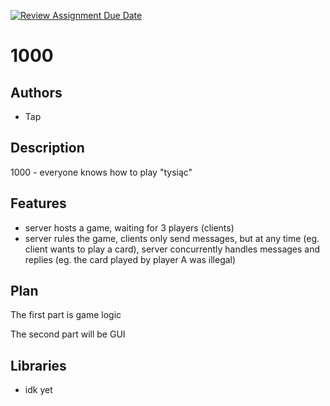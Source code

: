 [![Review Assignment Due Date](https://classroom.github.com/assets/deadline-readme-button-22041afd0340ce965d47ae6ef1cefeee28c7c493a6346c4f15d667ab976d596c.svg)](https://classroom.github.com/a/M0kyOMLZ)
# 1000

## Authors
- Tap

## Description
1000 - everyone knows how to play "tysiąc"

## Features
- server hosts a game, waiting for 3 players (clients)
- server rules the game, clients only send messages, but at any time (eg. client wants to play a card), server concurrently handles messages and replies (eg. the card played by player A was illegal)

## Plan
The first part is game logic

The second part will be GUI

## Libraries
- idk yet
